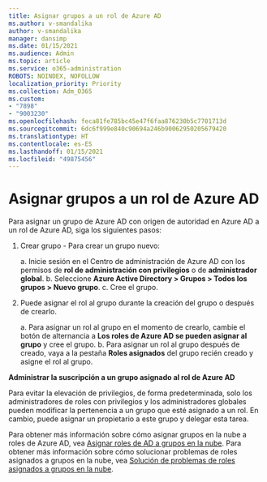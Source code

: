 ```yaml
---
title: Asignar grupos a un rol de Azure AD
ms.author: v-smandalika
author: v-smandalika
manager: dansimp
ms.date: 01/15/2021
ms.audience: Admin
ms.topic: article
ms.service: o365-administration
ROBOTS: NOINDEX, NOFOLLOW
localization_priority: Priority
ms.collection: Adm_O365
ms.custom:
- "7898"
- "9003230"
ms.openlocfilehash: feca81fe785bc45e47f6faa876230b5c7701713d
ms.sourcegitcommit: 6dc6f999e840c90694a246b90062950205679420
ms.translationtype: HT
ms.contentlocale: es-ES
ms.lasthandoff: 01/15/2021
ms.locfileid: "49875456"
---
```

# <a name="assigning-groups-to-azure-ad-role"></a>Asignar grupos a un rol de Azure AD

Para asignar un grupo de Azure AD con origen de autoridad en Azure AD a un rol de Azure AD, siga los siguientes pasos:

1. Crear grupo - Para crear un grupo nuevo:

    a. Inicie sesión en el Centro de administración de Azure AD con los permisos de **rol de administración con privilegios** o de **administrador global**.
    b. Seleccione **Azure Active Directory > Grupos > Todos los grupos > Nuevo grupo**.
    c. Cree el grupo.

2. Puede asignar el rol al grupo durante la creación del grupo o después de crearlo.

    a. Para asignar un rol al grupo en el momento de crearlo, cambie el botón de alternancia a **Los roles de Azure AD se pueden asignar al grupo** y cree el grupo.
    b. Para asignar un rol al grupo después de creado, vaya a la pestaña **Roles asignados** del grupo recién creado y asigne el rol al grupo.  

**Administrar la suscripción a un grupo asignado al rol de Azure AD**

Para evitar la elevación de privilegios, de forma predeterminada, solo los administradores de roles con privilegios y los administradores globales pueden modificar la pertenencia a un grupo que esté asignado a un rol. En cambio, puede asignar un propietario a este grupo y delegar esta tarea.

Para obtener más información sobre cómo asignar grupos en la nube a roles de Azure AD, vea [Asignar roles de AD a grupos en la nube](https://docs.microsoft.com/azure/active-directory/roles/groups-concept). Para obtener más información sobre cómo solucionar problemas de roles asignados a grupos en la nube, vea [Solución de problemas de roles asignados a grupos en la nube](https://docs.microsoft.com/azure/active-directory/roles/groups-faq-troubleshooting).





